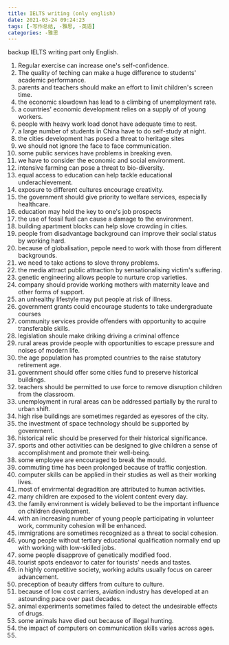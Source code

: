 ```yaml
---
title: IELTS writing (only english)
date: 2021-03-24 09:24:23
tags: [-写作总结, -雅思, -英语]
categories: -雅思
---
```

backup IELTS writing part only English.
<!--more-->

1. Regular exercise can increase one's self-confidence.
2. The quality of teching can make a huge difference to students' academic performance.
3. parents and teachers should make an effort to limit children's screen time.
4. the economic slowdown has lead to a climbing of unemployment rate.
5. a countries' economic development relies on a supply of of young workers.
6. people with heavy work load donot have adequate time to rest.
7. a large number of students in China have to do self-study at night.
8. the cities development has posed a threat to heritage sites
9. we should not ignore the face to face communication.
10. some public services have problems in breaking even.
11. we have to consider the economic and social environment.
12. intensive farming can pose a threat to bio-diversity.
13. equal access to education can help tackle educational underachievement.
14. exposure to different cultures encourage creativity.
15. the government should give priority to welfare services, especially healthcare.
16. education may hold the key to one's job prospects
17. the use of fossil fuel can cause a damage to the environment.
18. building apartment blocks can help slove crowding in cities.
19. people from disadvantage background can improve their social status by working hard.
20. because of globalisation, pepole need to work with those from different backgrounds.
21. we need to take actions to slove throny problems.
22. the media attract public attraction by sensationalising victim's suffering.
23. genetic engineering allows people to nurture crop varieties.
24. company should provide working mothers with maternity leave and other forms of support.
25. an unhealthy lifestyle may put people at risk of illness.
26. government grants could encourage students to take undergraduate courses
27. community services provide offenders with opportunity to acquire transferable skills.
28. legislation shoule make driking driving a criminal offence
29. rural areas provide people with opportunities to escape pressure and noises of modern life.
30. the age population has prompted countries to the raise statutory retirement age.
31. government should offer some cities fund to preserve historical buildings.
32. teachers should be permitted to use force to remove disruption children from the classroom.
33. unemployment in rural areas can be addressed partially by the rural to urban shift.
34. high rise buildings are sometimes regarded as eyesores of the city.
35. the investment of space technology should be supported by government.
36. historical relic should be preserved for their historical significance.
37. sports and other activities can be designed to give children a sense of accomplishment and promote their well-being.
38. some employee are encouraged to break the mould.
39. commuting time has been prolonged because of traffic conjestion.
40. computer skills can be applied in their studies as well as their working lives.
41. most of envirmental degradition are attributed to human activities.
42. many children are exposed to the violent content every day.
43. the family environment is widely believed to be the important influence on children development.
44. with an increasing number of young people participating in volunteer work, community cohesion will be enhanced.
45. immigrations are sometimes recognized as a threat to social cohesion.
46. young people without tertiary educational qualification normally end up with working with low-skilled jobs.
47. some people disapprove of genetically modified food.
48. tourist spots endeavor to cater for tourists' needs and tastes.
49. in highly competitive society, working adults usually focus on career advancement.
50. preception of beauty differs from culture to culture.
51. because of low cost carriers, aviation industry has developed at an astounding pace over past decades.
52. animal experiments sometimes failed to detect the undesirable effects of drugs.
53. some animals have died out because of illegal hunting.
54. the impact of computers on communication skills varies across ages.
55. 
